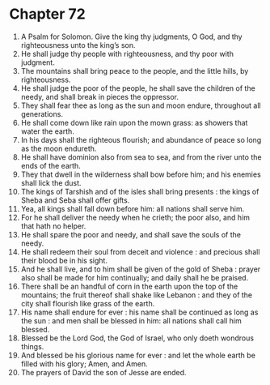 # Chapter 72

1. A Psalm for Solomon. Give the king thy judgments, O God, and thy righteousness unto the king’s son.
2. He shall judge thy people with righteousness, and thy poor with judgment.
3. The mountains shall bring peace to the people, and the little hills, by righteousness.
4. He shall judge the poor of the people, he shall save the children of the needy, and shall break in pieces the oppressor.
5. They shall fear thee as long as the sun and moon endure, throughout all generations.
6. He shall come down like rain upon the mown grass: as showers that water the earth.
7. In his days shall the righteous flourish; and abundance of peace so long as the moon endureth.
8. He shall have dominion also from sea to sea, and from the river unto the ends of the earth.
9. They that dwell in the wilderness shall bow before him; and his enemies shall lick the dust.
10. The kings of Tarshish and of the isles shall bring presents : the kings of Sheba and Seba shall offer gifts.
11. Yea, all kings shall fall down before him: all nations shall serve him.
12. For he shall deliver the needy when he crieth; the poor also, and him that hath no helper.
13. He shall spare the poor and needy, and shall save the souls of the needy.
14. He shall redeem their soul from deceit and violence : and precious shall their blood be in his sight.
15. And he shall live, and to him shall be given of the gold of Sheba : prayer also shall be made for him continually; and daily shall he be praised.
16. There shall be an handful of corn in the earth upon the top of the mountains; the fruit thereof shall shake like Lebanon : and they of the city shall flourish like grass of the earth.
17. His name shall endure for ever : his name shall be continued as long as the sun : and men shall be blessed in him: all nations shall call him blessed.
18. Blessed be the Lord God, the God of Israel, who only doeth wondrous things.
19. And blessed be his glorious name for ever : and let the whole earth be filled with his glory; Amen, and Amen.
20. The prayers of David the son of Jesse are ended.

